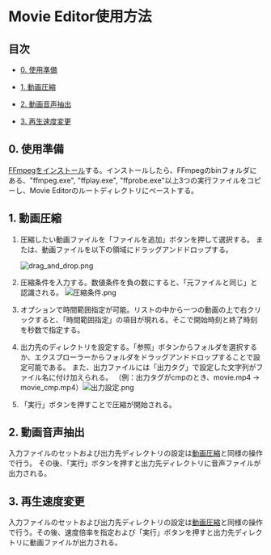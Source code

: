 # Movie Editor使用方法

## 目次

- [0. 使用準備](#preparation)

- [1. 動画圧縮](#compression)

- [2. 動画音声抽出](#audioExtraction)

- [3. 再生速度変更](#speedChange)

<div id="preparation">

</div>

## 0. 使用準備

[FFmpegをインストール](https://ffmpeg.org/)する。インストールしたら、FFmpegのbinフォルダにある、"ffmpeg.exe", "ffplay.exe", "ffprobe.exe"以上3つの実行ファイルをコピーし、Movie Editorのルートディレクトリにペーストする。

<div id="compression">

</div>

## 1. 動画圧縮

1. 圧縮したい動画ファイルを「ファイルを追加」ボタンを押して選択する。
   または、動画ファイルを以下の領域にドラッグアンドドロップする。
   
   <img title="" src="README_imgs/drag_and_drop.png" alt="drag_and_drop.png" data-align="center">

2. 圧縮条件を入力する。数値条件を負の数にすると、「元ファイルと同じ」と認識される。
   ![圧縮条件.png](README_imgs/圧縮条件.png)

3. オプションで時間範囲指定が可能。リストの中から一つの動画の上で右クリックすると、「時間範囲指定」の項目が現れる。そこで開始時刻と終了時刻を秒数で指定する。

4. 出力先のディレクトリを設定する。「参照」ボタンからフォルダを選択するか、エクスプローラーからフォルダをドラッグアンドドロップすることで設定可能である。
   また、出力ファイルには「出力タグ」で設定した文字列がファイル名に付け加えられる。 （例：出力タグがcmpのとき、movie.mp4 → movie_cmp.mp4）![出力設定.png](README_imgs/出力設定.png)

5. 「実行」ボタンを押すことで圧縮が開始される。

<div id="audioExtraction">

</div>

## 2. 動画音声抽出

入力ファイルのセットおよび出力先ディレクトリの設定は[動画圧縮](#compression)と同様の操作で行う。
その後、「実行」ボタンを押すと出力先ディレクトリに音声ファイルが出力される。

<div id="speedChange">

</div>

## 3. 再生速度変更

入力ファイルのセットおよび出力先ディレクトリの設定は[動画圧縮](#compression)と同様の操作で行う。その後、速度倍率を指定および「実行」ボタンを押すと出力先ディレクトリに動画ファイルが出力される。
